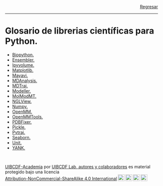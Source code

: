 <div style='text-align: right;'> <a href="../README.md#Glosario">Regresar</a> </div>

-----

# Glosario de librerias científicas para Python. <a class="anchor" id="Glosario"></a>

- [Biopython.](academia/Glosario_librerias/Biopython.md)
- [Ensembler.](academia/Glosario_librerias/Ensembler.md)
- [Ipyvolume.](academia/Glosario_librerias/Ipyvolume.md)
- [Matplotlib.](academia/Glosario_librerias/Matplotlib.md)
- [Mayavi.](academia/Glosario_librerias/Mayavi.md)
- [MDAnalysis.](academia/Glosario_librerias/MDAnalysis.md)
- [MDTraj.](academia/Glosario_librerias/MDTraj.md)
- [Modeller.](academia/Glosario_librerias/Modeller.md)
- [MolModMT.](academia/Glosario_librerias/MolModMT.md)
- [NGLView.](academia/Glosario_librerias/NGLView.md)
- [Numpy.](academia/Glosario_librerias/Numpy.md)
- [OpenMM.](academia/Glosario_librerias/OpenMM.md)
- [OpenMMTools.](academia/Glosario_librerias/OpenMMTools.md)
- [PDBFixer.](academia/Glosario_librerias/PDBFixer.md)
- [Pickle.](academia/Glosario_librerias/Pickle.md)
- [Pytraj.](academia/Glosario_librerias/Pytraj.md)
- [Seaborn.](academia/Glosario_librerias/Seaborn.md)
- [Unit.](academia/Glosario_librerias/Unit.md)
- [YANK.](academia/Glosario_librerias/YANK.md)

<br />
<p xmlns:cc="http://creativecommons.org/ns#" xmlns:dct="http://purl.org/dc/terms/"><a property="dct:title" rel="cc:attributionURL" href="https://github.com/uibcdf/Academia">UIBCDF-Academia</a> por <a rel="cc:attributionURL dct:creator" property="cc:attributionName" href="https://github.com/uibcdf/Academia/graphs/contributors">UIBCDF Lab, autores y colaboradores</a> es material protegido bajo una licencia <a href="http://creativecommons.org/licenses/by-nc-sa/4.0/deed.es?ref=chooser-v1" target="_blank" rel="license noopener noreferrer" style="display:inline-block;">Attribution-NonCommercial-ShareAlike 4.0 International<img style="height:22px!important;margin-left:3px;vertical-align:text-bottom;" src="https://mirrors.creativecommons.org/presskit/icons/cc.svg?ref=chooser-v1"><img style="height:22px!important;margin-left:3px;vertical-align:text-bottom;" src="https://mirrors.creativecommons.org/presskit/icons/by.svg?ref=chooser-v1"><img style="height:22px!important;margin-left:3px;vertical-align:text-bottom;" src="https://mirrors.creativecommons.org/presskit/icons/nc.svg?ref=chooser-v1"><img style="height:22px!important;margin-left:3px;vertical-align:text-bottom;" src="https://mirrors.creativecommons.org/presskit/icons/sa.svg?ref=chooser-v1"></a></p>

